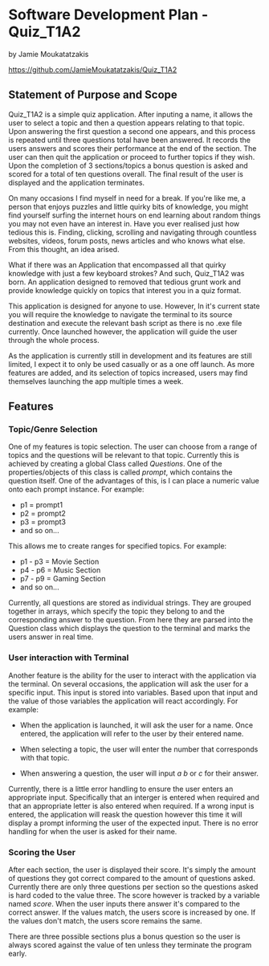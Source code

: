 # Software Development Plan - Quiz_T1A2 

by Jamie Moukatatzakis

https://github.com/JamieMoukatatzakis/Quiz_T1A2

## Statement of Purpose and Scope

Quiz_T1A2 is a simple quiz application. After inputing a name, it allows the user to select a topic and then a question appears relating to that topic. Upon answering the first question a second one appears, and this process is repeated until three questions total have been answered. It records the users answers and scores their performance at the end of the section. The user can then quit the application or proceed to further topics if they wish. Upon the completion of 3 sections/topics a bonus question is asked and scored for a total of ten questions overall. The final result of the user is displayed and the application terminates.

On many occasions I find myself in need for a break. If you're like me, a person that enjoys puzzles and little quirky bits of knowledge, you might find yourself surfing the internet hours on end learning about random things you may not even have an interest in. Have you ever realised just how tedious this is. Finding, clicking, scrolling and navigating through countless websites, videos, forum posts, news articles and who knows what else. From this thought, an idea arised.

What if there was an Application that encompassed all that quirky knowledge with just a few keyboard strokes? And such, Quiz_T1A2 was born. An application designed to removed that tedious grunt work and provide knowledge quickly on topics that interest you in a quiz format.

This application is designed for anyone to use. However, In it's current state you will require the knowledge to navigate the terminal to its source destination and execute the relevant bash script as there is no .exe file currently. Once launched however, the application will guide the user through the whole process.

As the application is currently still in development and its features are still limited, I expect it to only be used casually or as a one off launch. As more features are added, and its selection of topics increased, users may find themselves launching the app multiple times a week.


## Features

### Topic/Genre Selection

One of my features is topic selection. The user can choose from a range of topics and the questions will be relevant to that topic. Currently this is achieved by creating a global Class called *Questions*. One of the properties/objects of this class is called *prompt*, which contains the question itself. One of the advantages of this, is I can place a numeric value onto each prompt instance. For example:

* p1 = prompt1
* p2 = prompt2
* p3 = prompt3
* and so on...

This allows me to create ranges for specified topics. For example:

* p1 - p3 = Movie Section
* p4 - p6 = Music Section
* p7 - p9 = Gaming Section
* and so on...

Currently, all questions are stored as individual strings. They are grouped together in arrays, which specify the topic they belong to and the corresponding answer to the question. From here they are parsed into the Question class which displays the question to the terminal and marks the users answer in real time.

### User interaction with Terminal

Another feature is the ability for the user to interact with the application via the terminal. On several occasions, the application will ask the user for a specific input. This input is stored into variables. Based upon that input and the value of those variables the application will react accordingly. For example:

* When the application is launched, it will ask the user for a name. Once entered, the application will refer to the user by their entered name.

* When selecting a topic, the user will enter the number that corresponds with that topic.

* When answering a question, the user will input *a* *b* or *c* for their answer.

Currently, there is a little error handling to ensure the user enters an appropriate input. Specifically that an interger is entered when required and that an appropriate letter is also entered when required. If a wrong input is entered, the application will reask the question however this time it will display a prompt informing the user of the expected input. There is no error handling for when the user is asked for their name. 

### Scoring the User

After each section, the user is displayed their score. It's simply the amount of questions they got correct compared to the amount of questions asked. Currently there are only three questions per section so the questions asked is hard coded to the value three. The score however is tracked by a variable named *score*. When the user inputs there answer it's compared to the correct answer. If the values match, the users score is increased by one. If the values don't match, the users score remains the same.

There are three possible sections plus a bonus question so the user is always scored against the value of ten unless they terminate the program early.